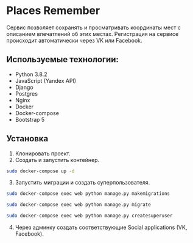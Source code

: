 # Places Remember

Сервис позволяет сохранять и просматривать координаты мест с описанием впечатлений
об этих местах. Регистрация на сервисе происходит автоматически через VK или Facebook.


## Используемые технологии:



- Python 3.8.2
- JavaScript (Yandex API)
- Django
- Postgres
- Nginx
- Docker
- Docker-compose
- Bootstrap 5


## Установка

1. Клонировать проект.
2. Создать и запустить контейнер.

```sh
sudo docker-compose up -d
```

3. Запустить миграции и создать суперпользователя.
```sh
sudo docker-compose exec web python manage.py makemigrations
```
```sh
sudo docker-compose exec web python manage.py migrate
```
```sh
sudo docker-compose exec web python manage.py createsuperuser
```

4. Через админку создать соответствующие Social applications (VK, Facebook).
